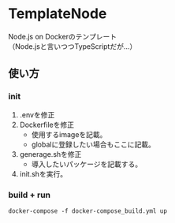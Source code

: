 # TemplateNode
Node.js on Dockerのテンプレート  
（Node.jsと言いつつTypeScriptだが…）

## 使い方

### init

1. .envを修正
2. Dockerfileを修正
   - 使用するimageを記載。
   - globalに登録したい場合もここに記載。
3. generage.shを修正
   - 導入したいパッケージを記載する。
4. init.shを実行。

### build + run

```
docker-compose -f docker-compose_build.yml up 
```